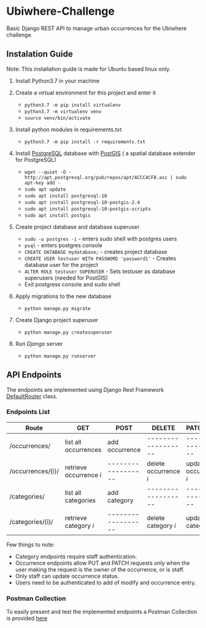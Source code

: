 
# Ubiwhere-Challenge

Basic Django REST API to manage urban occurrences for the Ubiwhere challenge.

## Instalation Guide
Note: This installation guide is made for Ubuntu based linux only.
 1. Install Python3.7 in your machine
 
 2. Create a virtual environment for this project and enter it
 	- ```python3.7 -m pip install virtualenv```
 	- ```python3.7 -m virtualenv venv```
 	- ```source venv/bin/activate```
 
 3. Install python modules in requirements.txt
	- ```python3.7 -m pip install -r requirements.txt```
 
 4. Install  [PostgreSQL](https://postgresql.org) database with [PostGIS](https://postgis.net/) ( a spatial database extender for PostgreSQL)
	- ```wget --quiet -O - http://apt.postgresql.org/pub/repos/apt/ACCC4CF8.asc | sudo apt-key add -```
	- ```sudo apt update```
	- ```sudo apt install postgresql-10```
	- ```sudo apt install postgresql-10-postgis-2.4```
	- ```sudo apt install postgresql-10-postgis-scripts```
	- ```sudo apt install postgis```

5. Create project database and database superuser
	- ```sudo -u postgres -i``` - enters sudo shell with postgres users
	- ```psql``` - enters postgres console
	- ```CREATE DATABASE mydatabase;``` - creates project database
	- ```CREATE USER testuser WITH PASSWORD 'password1'``` - Creates database user for the project
	- ```ALTER ROLE testuser SUPERUSER``` - Sets testuser as database superusers (needed for PostGIS)
	- Exit postgress console and sudo shell

6. Apply migrations to the new database
	- ```python manage.py migrate```

7. Create Django project superuser
	- ```python manage.py createsuperuser```

8. Run _Django_ server
	- ```python manage.py runserver```

## API Endpoints
The endpoints are implemented using Django Rest Framework [DefaultRouter](https://www.django-rest-framework.org/api-guide/routers/#defaultrouter) class.

### Endpoints List

|Route| GET | POST |  DELETE |  PATCH/PUT |
|--|--|--|--|--|
|/occurrences/| list all occurrences | add occurrence |------------------ | ------------------ | 
|/occurrences/{i}/| retrieve occurrence _i_ | ------------------ | delete occurrence _i_ | update occurrence _i_  |
|/categories/| list all categories| add category | ------------------ | ------------------ |
|/categories/{i}/| retrieve category _i_ | ------------------  | delete category _i_ | update category _i_ |

Few things to note:
 - Category endpoints require staff authentication.
 - Occurrence endpoints allow PUT and PATCH requests only when the user making the request is the owner of the occurrence, or is staff.
 - Only staff can update occurrence status. 
 - Users need to be authenticated to add of modify and occurrence entry.

### Postman Collection
To easily present and test the implemented endpoints a Postman Collection is provided [here](https://www.getpostman.com/collections/af5ca37b2c5550c8ad86)
